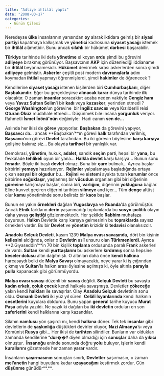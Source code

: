 ```yaml
---
title: "Adliye ihtilâl yaptı"
date: "2008-03-17"
categories: 
  - Günün Çilesi
---
```


Neredeyse **ülke** insanlarının yarısından **oy** alarak iktidara gelmiş bir **siyasi partiyi** kapatmaya kalkışmak ve **yönetici** kadrosuna **siyaset yasağı** istemek bir **ihtilâl** alâmetidir. Bunu ancak **silahlı** bir hükümet **darbesi** başarabilir.

**Türkiye** tarihinde iki defa **yönetime** el koyan **ordu** şimdi bu görevini **adliyey**e bırakmış görünüyor. Başsavcının **AKP** için düzenlediği iddianame bir **ihtilâl** beyannamesidir. **Hükümet** devirmek sırası askerlerden sonra şimdi **adliyeye** gelmiştir. **Askerler** çeşitli post modern **davranışlarla** adını koymadan **ihtilal** yapmayı öğrenmişlerdi, şimdi **hakimler** de öğrenecek ?

Kendilerine **siyaset yasağı** istenen kişilerden biri **Cumhurbaşkanı**, diğer **Başbakandır**. Eğer bu gerçekleşirse **alınacak karar** dünya tarihinde **ilk** olacaktır. O zaman **insanlar** soracaktır: acaba neden vaktiyle **Cengiz hanı** veya **Yavuz Sultan Selim**’i bir **kadı** veya **kazasker**, yerinden etmedi ? **George Washington**’un görevine  bir **İngiliz savcısı** veya Kızılderili reisi **Oturan Öküz** müdahale etmedi… Düşünmek bile insana **yorgunluk** veriyor. Rahmetli **İsmet İnönü'nün** değimiyle:  Hadi canım **sen de…**  

Aslında her ikisi de **görev** yapıyorlar. **Başbakan** da görevini yapıyor, **Başsavcı** da… ancak **Başbakan’**ın görevi **halk** tarafından verilmiş, **Başsavcı**’nın görevi **Devlet** tarafından. Bu iki görevin böylesine **karşı karşıya** gelişine bakınız siz… Bu olayda **tarihsel** bir yanlışlık var.

Demokrasi, **yönetim**, hukuk, **adalet**, sandık **seçim** parti, hepsi bir **yana,** bu fevkalade **tehlikeli** oyun bir yana... **Halkla devlet** karşı karşıya… Bunun sonu **fenadır**. Böyle iki başlı **devlet** olmaz. Buna bir **çare** bulmalı… Ayrıca başlar birbirini **yemeye** hazırlanıyor.  **Rejimler** yalpalamaya başladığında ortaya çıkan **sosyal bir olgudur** bu… **Rejimi** ve **sistemi** ayakta tutan **kurumlar** önce birbirine **soğuklaşır**, yaşlanmış bir **vücudun** organları gibi biri diğerinin **görevine** karışmaya başlar, sonra biri, **varlığını**, diğerinin **yokluğuna** bağlar. Eline kuvvet geçiren diğerini tarihten **silmeye** and içer… Tüm **denge** altüst olur **kamu** yönetiminde sonu belirsiz bir **kaos** başlar.

Bunun en yakın **örnekleri** dağılan **Yugoslavya** ve **Ruanda**’da görülmüştür. Ancak **Etnik** farkların **derin** yaşanmadığı toplumlarda bu **sosyo-politik** olayın daha yavaş **geliştiği** gözlenmektedir. Her şekilde **Rabbim** muhafaza buyursun. **Halkın** Devletle karşı karşıya gelmesinin bu **topraklarda** sayısız örnekleri vardır. Bu bir **Devlet** ve **yönetim** krizidir ki **tedavisi** olanaksızdır.

**Anadolu** **Selçuk Devleti**, kasım 1239 **Malya ovası savaşında,** dört bin kişinin **kellesini** aldığında, onlar o **Devletin** aslî unsuru olan **Türkmenlerdi**. Ayrıca  **2.Gıyaseddin’**in 70 bin kişilik **toplama** ordusunda paralı **Fran**k askerleri de vardı. **Sultan** kendi **yurttaşlarını** bu askerlere **kırdırmış** sonra hepsine **keseler dolusu** altın dağıtmıştı. O altınları daha önce **kendi halkına** harcasaydı belki de **Malya Savaşı** olmayacaktı, neye yarar ki iş çığrından çıkmış ve **Sultan**'la halkın arası öylesine açılmıştı ki, öyle altınla **parayla pulla** kapanacak gibi görünmüyordu.

**Malya ovası savaşı** düzenli bir **savaş** değildi. **Selçuk Devleti** bu savaşta **kadın erkek, çoluk çocuk** kendi halkıyla savaşmıştı. Devletler **çökeceğe** yakın kendi **halkları** ile savaşırlar. Olay **Anadolu** **Selçuk** devletinin sonu oldu. **Osmanlı Devleti** iki yüz yıl süren  **Celâlî İsyanlarında** kendi halkının **cesetlerini** kuyulara doldurdu. Bunu yapan **general** tarihe kuyucu **Murat Paşa** adıyla yazıldı. Ne yazık ki dağılan bu **iki devletin** orduları en son **zaferlerini** kendi halklarına karşı kazandılar.

Silahın **namlusu** yön şaşırdı mı, kendi **halkına** döner. Tek tek **insanlar** gibi devletlerin de **şaşkınlığa** düştükleri devirler oluyor, **Nazi Almanya**’sı veya  Komünist **Rusya** gibi… Her ikisi de **tarihten** silindiler. Bunların var oldukları zamanda kendilerine “**dur��?** diyen olmadığı için **sonuçlar** daha da **yıkıcı** olmuştur.  **İnsanoğu** eninde sonunda doğru **yolu** buluyor, işlerin kendi **kurallarını** gözetmede her zaman **yarar** vardır.

İnsanların **şaşırmasının** sonuçları sınırlı, **Devletler** şaşırmasın, o zaman **mel’anetin** hangi buyutlara kadar **uzayacağını** kestirmek zordur. Gün **düşünme** günüdür**.**.
